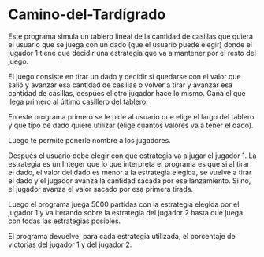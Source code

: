 # Camino-del-Tardígrado
Este programa simula un tablero lineal de la cantidad de casillas que quiera el usuario que se juega con un dado (que el usuario puede elegir) donde el jugador 1 tiene que decidir una estrategia que va a mantener por el resto del juego.

El juego consiste en tirar un dado y decidir si quedarse con el valor que salió y avanzar esa cantidad de casillas o volver a tirar y avanzar esa cantidad de casillas, despúes el otro jugador hace lo mismo. Gana el que llega primero al último casillero del tablero.

En este programa primero se le pide al usuario que elige el largo del tablero y que tipo de dado quiere utilizar (elige cuantos valores va a tener el dado).

Luego te permite ponerle nombre a los jugadores.

Después el usuario debe elegir con qué estrategia va a jugar el jugador 1.
La estrategia es un Integer que lo que interpreta el programa es que si al tirar el dado, el valor del dado es menor a la estrategia elegida, se vuelve a tirar el dado y el jugador avanza la cantidad sacada por ese lanzamiento. Si no, el jugador avanza el valor sacado por esa primera tirada.

Luego el programa juega 5000 partidas con la estrategia elegida por el jugador 1 y va iterando sobre la estrategia del jugador 2 hasta que juega con todas las estrategias posibles.

El programa devuelve, para cada estrategia utilizada, el porcentaje de victorias del jugador 1 y del jugador 2.
